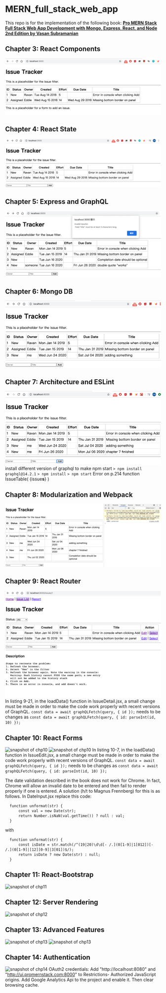 # MERN_full_stack_web_app

This repo is for the implementation of the following book:
[**Pro MERN Stack Full Stack Web App Development with Mongo, Express, React, and Node 2nd Edition by Vasan Subramanian**](https://www.apress.com/gp/book/9781484243909)

## Chapter 3: React Components
![snapshot of chp3](./snapshot/chp3_snapshot.png)

## Chapter 4: React State
![snapshot of chp4](./snapshot/chp4_snapshot.png)

## Chapter 5: Express and GraphQL
![snapshot of chp5](./snapshot/chp5_snapshot.png)

## Chapter 6: Mongo DB
![snapshot of chp6](./snapshot/chp6_snapshot.png)

## Chapter 7: Architecture and ESLint
![snapshot of chp7](./snapshot/chp7_snapshot.png)
install different version of graphql to make npm start
`> npm install graphql@14.2.1`
`> npm install`
`> npm start`
Error on p.214 function IssueTable( {issue<b>s</b>} )

## Chapter 8: Modularization and Webpack
![snapshot of chp8](./snapshot/chp8_snapshot.png)

## Chapter 9: React Router
![snapshot of chp9](./snapshot/chp9_snapshot.png)
In listing 9-21, in the loadData() function in IssueDetail.jsx, a small change must be made in order to make the code work properly with recent versions of GraphQL.
  ```const data = await graphQLFetch(query, { id });```
needs to be changes as
  ```const data = await graphQLFetch(query, { id: parseInt(id, 10) });```

## Chapter 10: React Forms
![snapshot of chp10](./snapshot/chp10_1_snapshot.png)
![snapshot of chp10](./snapshot/chp10_2_snapshot.png)
 In listing 10-7, in the loadData() function in IssueEdit.jsx, a small change 
 must be made in order to make the code work properly with recent versions of GraphQL. 
  ```const data = await graphQLFetch(query, { id });```
needs to be changes as
  ```const data = await graphQLFetch(query, { id: parseInt(id, 10) });```

The date validation described in the book does not work for Chrome. In fact, Chrome will allow an invalid date to be entered and then fail to render properly if one is entered. A solution (h/t to Magnus Frennberg) for this is as follows. In DateInput.jsx replace this code:

```
  function unformat(str) {
      const val = new Date(str);
      return Number.isNaN(val.getTime()) ? null : val;
  }
```
with
```
  function unformat(str) {
      const isDate = str.match(/^(19|20)\d\d[- /.](0[1-9]|1[012])[- /.](0[1-9]|[12][0-9]|3[01])$/);
      return isDate ? new Date(str) : null;
  }
```

## Chapter 11: React-Bootstrap
![snapshot of chp11](./snapshot/chp11_snapshot.png)

## Chapter 12: Server Rendering
![snapshot of chp12](./snapshot/chp12_snapshot.png)

## Chapter 13: Advanced Features
![snapshot of chp13](./snapshot/chp13_1_snapshot.png)
![snapshot of chp13](./snapshot/chp13_2_snapshot.png)

## Chapter 14: Authentication
![snapshot of chp14](./snapshot/chp14_snapshot.png)
OAuth2 credentials: Add "http://localhost:8080" and "http://ui.promernstack.com:8000" to Restrictions- Authorized JavaScript origins. Add Google Analytics Api to the project and enable it. Then clear browsing cache.
